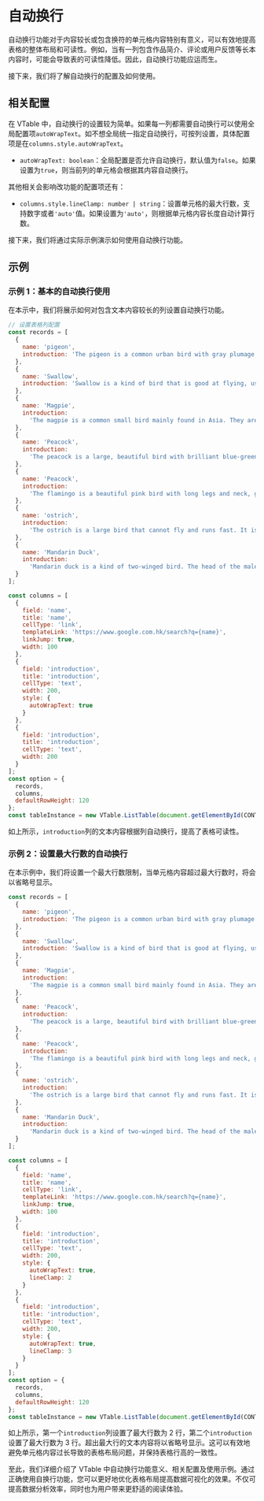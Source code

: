 # 自动换行

自动换行功能对于内容较长或包含换符的单元格内容特别有意义，可以有效地提高表格的整体布局和可读性。例如，当有一列包含作品简介、评论或用户反馈等长本内容时，可能会导致表的可读性降低。因此，自动换行功能应运而生。

接下来，我们将了解自动换行的配置及如何使用。

## 相关配置

在 VTable 中，自动换行的设置较为简单。如果每一列都需要自动换行可以使用全局配置项`autoWrapText`。如不想全局统一指定自动换行，可按列设置，具体配置项是在`columns.style.autoWrapText`。

- `autoWrapText: boolean`：全局配置是否允许自动换行，默认值为`false`。如果设置为`true`，则当前列的单元格会根据其内容自动换行。

其他相关会影响改功能的配置项还有：

- `columns.style.lineClamp: number | string`：设置单元格的最大行数，支持数字或者`'auto'`值。如果设置为`'auto'`，则根据单元格内容长度自动计算行数。

接下来，我们将通过实际示例演示如何使用自动换行功能。

## 示例

### 示例 1：基本的自动换行使用

在本示中，我们将展示如何对包含文本内容较长的列设置自动换行功能。

```javascript livedemo template=vtable
// 设置表格列配置
const records = [
  {
    name: 'pigeon',
    introduction: 'The pigeon is a common urban bird with gray plumage and a short, stout beak'
  },
  {
    name: 'Swallow',
    introduction: 'Swallow is a kind of bird that is good at flying, usually perches near houses and buildings.'
  },
  {
    name: 'Magpie',
    introduction:
      'The magpie is a common small bird mainly found in Asia. They are small in size with a black head and throat, gray back and white belly. Magpies are social animals and often live in woods Breeding nests in China or in urban parks, feeding on insects, fruit and seeds. They are also highly intelligent and social, and are considered an intelligent, playful bird.'
  },
  {
    name: 'Peacock',
    introduction:
      'The peacock is a large, beautiful bird with brilliant blue-green plumage and a long tail. Native to South Asia, it feeds on insects, fruit, and seeds.'
  },
  {
    name: 'Peacock',
    introduction:
      'The flamingo is a beautiful pink bird with long legs and neck, good at swimming, and is a common bird in tropical areas.'
  },
  {
    name: 'ostrich',
    introduction:
      'The ostrich is a large bird that cannot fly and runs fast. It is one of the largest birds in the world'
  },
  {
    name: 'Mandarin Duck',
    introduction:
      'Mandarin duck is a kind of two-winged bird. The head of the male bird is blue and the head of the female bird is brown. It usually perches and mates in pairs. It is one of the symbols in Chinese culture.'
  }
];

const columns = [
  {
    field: 'name',
    title: 'name',
    cellType: 'link',
    templateLink: 'https://www.google.com.hk/search?q={name}',
    linkJump: true,
    width: 100
  },
  {
    field: 'introduction',
    title: 'introduction',
    cellType: 'text',
    width: 200,
    style: {
      autoWrapText: true
    }
  },
  {
    field: 'introduction',
    title: 'introduction',
    cellType: 'text',
    width: 200
  }
];
const option = {
  records,
  columns,
  defaultRowHeight: 120
};
const tableInstance = new VTable.ListTable(document.getElementById(CONTAINER_ID), option);
```

如上所示，`introduction`列的文本内容根据列自动换行，提高了表格可读性。

### 示例 2：设置最大行数的自动换行

在本示例中，我们将设置一个最大行数限制，当单元格内容超过最大行数时，将会以省略号显示。

```javascript livedemo template=vtable
const records = [
  {
    name: 'pigeon',
    introduction: 'The pigeon is a common urban bird with gray plumage and a short, stout beak'
  },
  {
    name: 'Swallow',
    introduction: 'Swallow is a kind of bird that is good at flying, usually perches near houses and buildings.'
  },
  {
    name: 'Magpie',
    introduction:
      'The magpie is a common small bird mainly found in Asia. They are small in size with a black head and throat, gray back and white belly. Magpies are social animals and often live in woods Breeding nests in China or in urban parks, feeding on insects, fruit and seeds. They are also highly intelligent and social, and are considered an intelligent, playful bird.'
  },
  {
    name: 'Peacock',
    introduction:
      'The peacock is a large, beautiful bird with brilliant blue-green plumage and a long tail. Native to South Asia, it feeds on insects, fruit, and seeds.'
  },
  {
    name: 'Peacock',
    introduction:
      'The flamingo is a beautiful pink bird with long legs and neck, good at swimming, and is a common bird in tropical areas.'
  },
  {
    name: 'ostrich',
    introduction:
      'The ostrich is a large bird that cannot fly and runs fast. It is one of the largest birds in the world'
  },
  {
    name: 'Mandarin Duck',
    introduction:
      'Mandarin duck is a kind of two-winged bird. The head of the male bird is blue and the head of the female bird is brown. It usually perches and mates in pairs. It is one of the symbols in Chinese culture.'
  }
];

const columns = [
  {
    field: 'name',
    title: 'name',
    cellType: 'link',
    templateLink: 'https://www.google.com.hk/search?q={name}',
    linkJump: true,
    width: 100
  },
  {
    field: 'introduction',
    title: 'introduction',
    cellType: 'text',
    width: 200,
    style: {
      autoWrapText: true,
      lineClamp: 2
    }
  },
  {
    field: 'introduction',
    title: 'introduction',
    cellType: 'text',
    width: 200,
    style: {
      autoWrapText: true,
      lineClamp: 3
    }
  }
];
const option = {
  records,
  columns,
  defaultRowHeight: 120
};
const tableInstance = new VTable.ListTable(document.getElementById(CONTAINER_ID), option);
```

如上所示，第一个`introduction`列设置了最大行数为 2 行，第二个`introduction`设置了最大行数为 3 行。超出最大行的文本内容将以省略号显示。这可以有效地避免单元格内容过长导致的表格布局问题，并保持表格行高的一致性。

至此，我们详细介绍了 VTable 中自动换行功能意义、相关配置及使用示例。通过正确使用自换行功能，您可以更好地优化表格布局提高数据可视化的效果。不仅可提高数据分析效率，同时也为用户带来更舒适的阅读体验。
